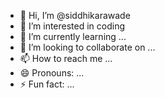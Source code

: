 - 👋 Hi, I’m @siddhikarawade
- 👀 I’m interested in coding
- 🌱 I’m currently learning ...
- 💞️ I’m looking to collaborate on ...
- 📫 How to reach me ...
- 😄 Pronouns: ...
- ⚡ Fun fact: ...

<!---
siddhikarawade/siddhikarawade is a ✨ special ✨ repository because its `README.md` (this file) appears on your GitHub profile.
You can click the Preview link to take a look at your changes.
--->
